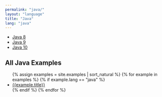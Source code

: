 ```yaml
---
permalink: "java/"
layout: "language"
title: "Java"
lang: "java"
---
```


* [Java 8](/java/8/)
* [Java 9](/java/9/)
* [Java 10](/java/10/)

<h2>All Java Examples</h2>
<ul>
{% assign examples = site.examples | sort_natural %}
  {% for example in examples %}
    {% if example.lang == "java" %}
      <li><a href="{{ example.url }}">{{example.title}}</a></li>
    {% endif %}
  {% endfor %}
</ul>